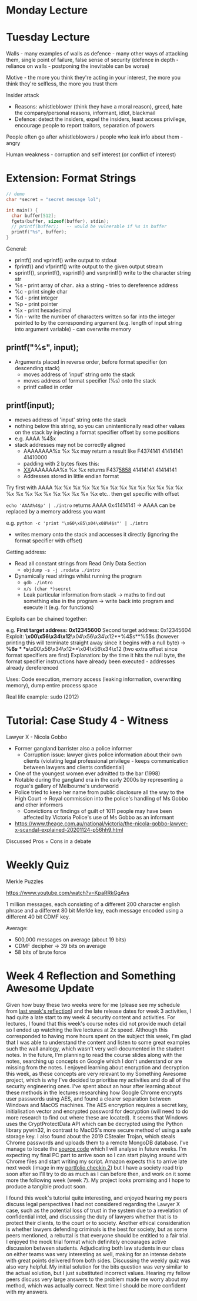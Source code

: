 # Monday Lecture





# Tuesday Lecture

Walls - many examples of walls as defence - many other ways of attacking them, single point of failure, false sense of security (defence in depth - reliance on walls - postponing the inevitable can be worse)

Motive - the more you think they're acting in your interest, the more you think they're selfless, the more you trust them

Insider attack

- Reasons: whistleblower (think they have a moral reason), greed, hate the company/personal reasons, informant, idiot, blackmail
- Defence: detect the insiders, expel the insiders, least access privilege, encourage people to report traitors, separation of powers

People often go after whistleblowers / people who leak info about them - angry

Human weakness - corruption and self interest (or conflict of interest)

# Extension: Format Strings

```c
// demo
char *secret = "secret message lol";

int main() {
  char buffer[512];
  fgets(buffer, sizeof(buffer), stdin);
  // printf(buffer);   -- would be vulnerable if %s in buffer
  printf("%s", buffer);
}
```

General:

- printf() and vprintf() write output to stdout
- fprintf() and vfprintf() write output to the given output stream
- sprintf(), snprintf(), vsprintf() and vsnprintf() write to the character string str
- %s - print array of char.. aka a string - tries to dereference address
- %c - print single char
- %d - print integer
- %p - print pointer
- %x - print hexadecimal
- %n - write the number of characters written so far into the integer pointed to by the corresponding argument (e.g. length of input string into argument variable) - can overwrite memory

## printf("%s", input);

- Arguments placed in reverse order, before format specifier (on descending stack)
  - moves address of 'input' string onto the stack
  - moves address of format specifier (%s) onto the stack
  - printf called in order

## printf(input);

- moves address of 'input' string onto the stack
- nothing below this string, so you can unintentionally read other values on the stack by injecting a format specifier offset by some positions
- e.g. AAAA %4$x
- stack addresses may not be correctly aligned
  - AAAAAAAA%x %x %x may return a result like F4374141 41414141 41410000
  - padding with 2 bytes fixes this:
  - <u>XX</u>AAAAAAAA%x %x %x returns F437<u>5858</u> 41414141 41414141
  - Addresses stored in little endian format

Try first with AAAA %x %x %x %x %x %x %x %x %x %x %x %x %x %x %x %x %x %x %x %x %x %x %x %x etc.. then get specific with offset

`echo 'AAAA%4$p' | ./intro` returns AAAA 0x41414141 -> AAAA can be replaced by a memory address you want 

e.g. `python -c 'print "\x60\x85\x04\x08%4$s"' | ./intro`

- writes memory onto the stack and accesses it directly (ignoring the format specifier with offset)

Getting address:

- Read all constant strings from Read Only Data Section
  - `objdump -s -j .rodata ./intro`
- Dynamically read strings whilst running the program
  - `gdb ./intro`
  - `x/s (char *)secret`
  - Leak particular information from stack -> maths to find out something else in the program -> write back into program and execute it (e.g. for functions)

Exploits can be chained together:

e.g. **First target address: 0x12345600**
Second target address: 0x12345604
Exploit: **\x00\x56\x34\x12**\x04\x56\x34\x12**%4\$s**%5\$s (however printing this will terminate straight away since it begins with a null byte)
-> **%6$s**%7$s**\x00\x56\x34\x12**\x04\x56\x34\x12 (two extra offset since format specifiers are first)
Explanation: by the time it hits the null byte, the format specifier instructions have already been executed - addresses already dereferenced



Uses: Code execution, memory access (leaking information, overwriting memory), dump entire process space

Real life example: sudo (2012)

# Tutorial: Case Study 4 - Witness

Lawyer X - Nicola Gobbo

- Former gangland barrister also a police informer
  - Corruption issue: lawyer gives police information about their own clients (violating legal professional privilege - keeps communication between lawyers and clients confidential)
- One of the youngest women ever admitted to the bar (1998)
- Notable during the gangland era in the early 2000s by representing a rogue's gallery of Melbourne's underworld
- Police tried to keep her name from public disclosure all the way to the High Court -> Royal commission into the police's handling of Ms Gobbo and other informers
  - Convictions or findings of guilt of 1011 people may have been affected by Victoria Police's use of Ms Gobbo as an informant
- https://www.theage.com.au/national/victoria/the-nicola-gobbo-lawyer-x-scandal-explained-20201124-p56hh9.html



Discussed Pros + Cons in a debate

# Weekly Quiz

Merkle Puzzles

https://www.youtube.com/watch?v=KpaRRkGgAvs

1 million messages, each consisting of a different 200 character english phrase and a different 80 bit Merkle key, each message encoded using a different 40 bit CDMF key.

Average:

- 500,000 messages on average (about 19 bits)
- CDMF decipher -> 39 bits on average
- 58 bits of brute force



# Week 4 Reflection and Something Awesome Update

Given how busy these two weeks were for me (please see my schedule from [last week's reflection](https://www.openlearning.com/u/axie/blog/Week3Reflection/)) and the late release dates for week 3 activities, I had quite a late start to my week 4 security content and activities. For lectures, I found that this week's course notes did not provide much detail so I ended up watching the live lectures at 2x speed. Although this corresponded to having more hours spent on the subject this week, I'm glad that I was able to understand the content and listen to some great examples such the wall analogy, which wasn't very well-documented in the student notes. In the future, I'm planning to read the course slides along with the notes, searching up concepts on Google which I don't understand or are missing from the notes. I enjoyed learning about encryption and decryption this week, as these concepts are very relevant to my Something Awesome project, which is why I've decided to prioritise my activities and do all of the security engineering ones. I've spent about an hour after learning about these methods in the lectures researching how Google Chrome encrypts user passwords using AES, and found a clearer separation between Windows and MacOS machines. The AES encryption requires a secret key, initialisation vector and encrypted password for decryption (will need to do more research to find out where these are located). It seems that Windows uses the CryptProtectData API which can be decrypted using the Python library pywin32, in contrast to MacOS's more secure method of using a safe storage key. I also found about the 2019 CStealer Trojan, which steals Chrome passwords and uploads them to a remote MongoDB database. I've manage to locate the [source code](https://malwr-analysis.com/2020/03/28/password-stealer-trojan-malware-analysis/) which I will analyse in future weeks. I'm expecting my final PC part to arrive soon so I can start playing around with Chrome files and start writing my script. Amazon expects this to arrive late next week (image in my [portfolio checkin 2](https://www.openlearning.com/u/axie/blog/PortfolioCheckin2/)) but I have a society road trip soon after so I'll try to do as much as I can before then, and work on it some more the following week (week 7). My project looks promising and I hope to produce a tangible product soon. 

I found this week's tutorial quite interesting, and enjoyed hearing my peers discuss legal perspectives I had not considered regarding the Lawyer X case, such as the potential loss of trust in the system due to a revelation of confidential intel, and discussing the duty of lawyers whether that is to protect their clients, to the court or to society. Another ethical consideration is whether lawyers defending criminals is the best for society, but as some peers mentioned, a rebuttal is that everyone should be entitled to a fair trial. I enjoyed the mock trial format which definitely encourages active discussion between students. Adjudicating both law students in our class on either teams was very interesting as well, making for an intense debate with great points delivered from both sides. Discussing the weekly quiz was also very helpful. My initial solution for the bits question was very similar to the actual solution, but I just substituted incorrect values. Hearing my fellow peers discuss very large answers to the problem made me worry about my method, which was actually correct. Next time I should be more confident with my answers.







